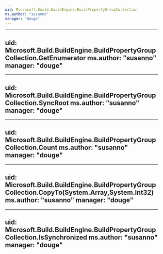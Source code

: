 ```yaml
---
uid: Microsoft.Build.BuildEngine.BuildPropertyGroupCollection
ms.author: "susanno"
manager: "douge"
---
```


---
uid: Microsoft.Build.BuildEngine.BuildPropertyGroupCollection.GetEnumerator
ms.author: "susanno"
manager: "douge"
---

---
uid: Microsoft.Build.BuildEngine.BuildPropertyGroupCollection.SyncRoot
ms.author: "susanno"
manager: "douge"
---

---
uid: Microsoft.Build.BuildEngine.BuildPropertyGroupCollection.Count
ms.author: "susanno"
manager: "douge"
---

---
uid: Microsoft.Build.BuildEngine.BuildPropertyGroupCollection.CopyTo(System.Array,System.Int32)
ms.author: "susanno"
manager: "douge"
---

---
uid: Microsoft.Build.BuildEngine.BuildPropertyGroupCollection.IsSynchronized
ms.author: "susanno"
manager: "douge"
---
